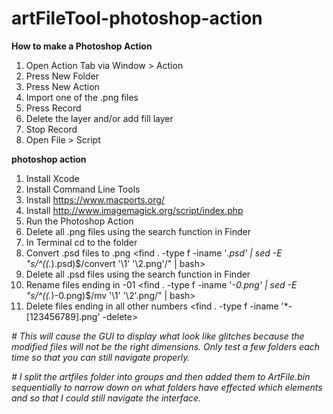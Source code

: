 # artFileTool-photoshop-action

**How to make a Photoshop Action**
1. Open Action Tab via Window > Action 
2. Press New Folder 
3. Press New Action
4. Import one of the .png files 
5. Press Record 
6. Delete the layer and/or add fill layer 
7. Stop Record 
8. Open File > Script 


**photoshop action**
1. Install Xcode 
2. Install Command Line Tools 
3. Install https://www.macports.org/
4. Install http://www.imagemagick.org/script/index.php
5. Run the Photoshop Action 
6. Delete all .png files using the search function in Finder 
7. In Terminal cd to the folder 
8. Convert .psd files to .png <find . -type f -iname '*.psd' | sed -E "s/^((.*)\.psd)$/convert '\1' '\2.png'/" | bash> 
9. Delete all .psd files using the search function in Finder 
10. Rename files ending in -01 <find . -type f -iname '*-0.png' | sed -E "s/^((.*)-0.png)$/mv '\1' '\2'.png/" | bash> 
11. Delete files ending in all other numbers <find . -type f -iname '*-[123456789].png' -delete> 


*# This will cause the GUI to display what look like glitches because the modified files will not be the right dimensions. Only test a few folders each time so that you can still navigate properly.*

*# I split the artfiles folder into groups and then added them to ArtFile.bin sequentially to narrow down on what folders have effected which elements and so that I could still navigate the interface.*
